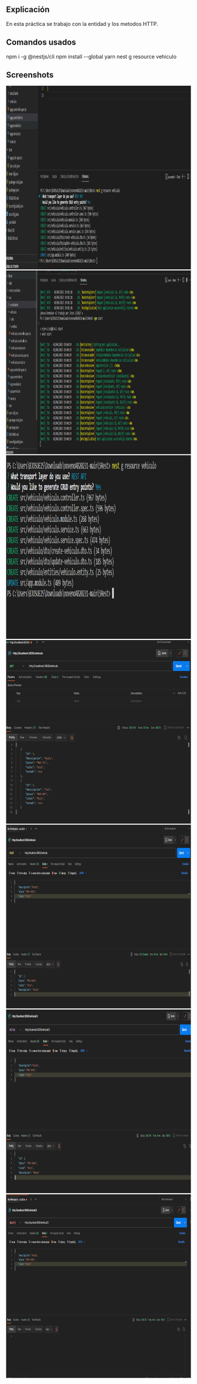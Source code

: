 ## Explicación 
En esta práctica se trabajo con la entidad y los metodos HTTP. 
## Comandos usados
npm i -g @nestjs/cli 
npm install --global yarn
nest g resource vehiculo 


## Screenshots

<img src="assets/screenshots/1.PNG" height="500cm" />

<img src="assets/screenshots/2.PNG" height="500cm" />

<img src="assets/screenshots/3.PNG" height="500cm" />

<img src="assets/screenshots/4.PNG" height="500cm" />

<img src="assets/screenshots/5.PNG" height="500cm" />

<img src="assets/screenshots/6.PNG" height="500cm" />

<img src="assets/screenshots/7.PNG" height="500cm" />

